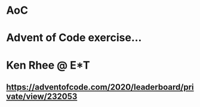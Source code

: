 # AoC
# Advent of Code exercise...
# Ken Rhee @ E*T

## https://adventofcode.com/2020/leaderboard/private/view/232053

